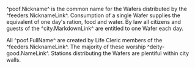 ^poof.Nickname^ is the common name for the Wafers distributed by the ^feeders.NicknameLink^. Consumption of a single Wafer supplies the equivalent of one day's ration, food and water. By law all citizens and guests of the ^city.MarkdownLink^ are entitled to one Wafer each day.

All ^poof.FullName^ are created by Life Cleric members of the ^feeders.NicknameLink^. The majority of these worship ^deity-good.NameLink^. Stations distributing the Wafers are plentiful within city walls.